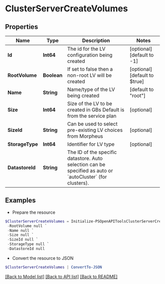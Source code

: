 # ClusterServerCreateVolumes
## Properties

Name | Type | Description | Notes
------------ | ------------- | ------------- | -------------
**Id** | **Int64** | The id for the LV configuration being created | [optional] [default to -1]
**RootVolume** | **Boolean** | If set to false then a non-root LV will be created | [optional] [default to $true]
**Name** | **String** | Name/type of the LV being created | [default to "root"]
**Size** | **Int64** | Size of the LV to be created in GBs  Default is from the service plan  | [optional] 
**SizeId** | **String** | Can be used to select pre-existing LV choices from Morpheus | [optional] 
**StorageType** | **Int64** | Identifier for LV type | [optional] 
**DatastoreId** | **String** | The ID of the specific datastore. Auto selection can be specified as auto or &#x60;autoCluster&#x60; (for clusters). | 

## Examples

- Prepare the resource
```powershell
$ClusterServerCreateVolumes = Initialize-PSOpenAPIToolsClusterServerCreateVolumes  -Id null `
 -RootVolume null `
 -Name null `
 -Size null `
 -SizeId null `
 -StorageType null `
 -DatastoreId null
```

- Convert the resource to JSON
```powershell
$ClusterServerCreateVolumes | ConvertTo-JSON
```

[[Back to Model list]](../README.md#documentation-for-models) [[Back to API list]](../README.md#documentation-for-api-endpoints) [[Back to README]](../README.md)

